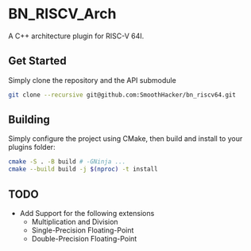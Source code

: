 # BN_RISCV_Arch

A C++ architecture plugin for RISC-V 64I.

## Get Started
Simply clone the repository and the API submodule

```sh
git clone --recursive git@github.com:SmoothHacker/bn_riscv64.git
```

## Building

Simply configure the project using CMake, then build and install to your plugins folder:

```sh
cmake -S . -B build # -GNinja ...
cmake --build build -j $(nproc) -t install
```

## TODO
 * Add Support for the following extensions
    * Multiplication and Division
    * Single-Precision Floating-Point
    * Double-Precision Floating-Point
